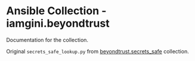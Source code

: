 # Ansible Collection - iamgini.beyondtrust

Documentation for the collection.

Original `secrets_safe_lookup.py` from [beyondtrust.secrets_safe](https://galaxy.ansible.com/ui/repo/published/beyondtrust/secrets_safe/) collection.